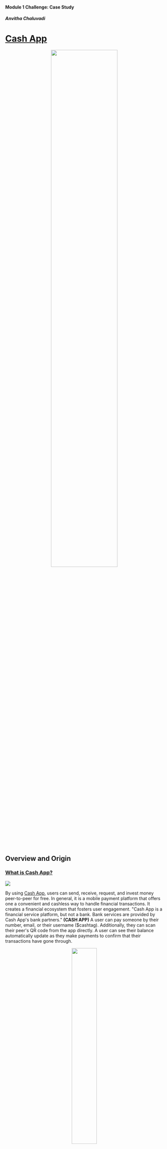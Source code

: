 #### Module 1 Challenge: Case Study
##### Anvitha Chaluvadi


# **[Cash App](https://cash.app/)** 



<p align="center">
 <img src ="https://hiswillrecords.com/wp-content/uploads/2022/03/CashApp-NuDILIGENCE.gif" width =65% height 30%=/>
 </p>

## Overview and Origin
### **<ins>What is Cash App?</ins>**
![](https://images.squarespace-cdn.com/content/v1/54107bc9e4b0f7682188312b/1517689855505-1PQU75BQNTUJUSJT4MOO/AD_v4.gif?format=1500w)

 
By using [Cash App](https://cash.app/), users can send, receive, request, and invest money peer-to-peer for free. In general, it is a mobile payment platform that offers one a convenient and cashless way to handle financial transactions. It creates a financial ecosystem that fosters user engagement. "Cash App is a financial service platform, but not a bank. Bank services are provided by Cash App's bank partners." **(CASH APP)** A user can pay someone by their number, email, or their username ($cashtag). Additionally, they can scan their peer's QR code from the app directly. A user can see their balance automatically update as they make payments to confirm that their transactions have gone through.


<p align="center">
<img src ="https://images.squarespace-cdn.com/content/v1/62f4893a27abcd6016069aca/1660267673265-5E60M9BOLKWESXMELVHR/image-asset.gif" width =40% height 30%=/>
</p>


You can also use it to send and receive stocks and bitcoin. **(TIME)** Stocks can be purchased using one's funds in their Cash App balance. If there are insufficient funds in their Cash App balance, the remaining balance would be debited from their linked debit card. Additionally, stocks can be scheduled any time of the day (24/7), but would be placed during market hours. You can set up automatic purchases of stock every day, a week, or 2 times a week.**(CASH APP)**


<p align="center">
<img src ="https://images.squarespace-cdn.com/content/v1/62f4893a27abcd6016069aca/1660267706766-ZEFONB2M1XM0KZBECLTQ/image-asset.gif" width =60% height 30%=/>
</p>


It makes it easier for one to manage their money without having to go through a bank, which can be time consuming and expensive due to fees. The platform is easy to use and gives a user-friendly interface. It allows them to access their investments quickly and efficiently on the go. Also, it provides its users a secure digital wallet to store their money.

It provides a wide range of features and capabilities that make it an ideal tool for managing one's finances.


### **<ins>When was the company incorporated?</ins>**
 The company was incorporated on October 15, 2013. It was formerly known as Square Cash before it was Cash App. **(WIKI)**


### **<ins>Who are the founders of the company?</ins>**


Cash App is operated and developed by [Block Inc](https://block.xyz/). formerly known as Square Inc. It was officially renamed in December, 2021. It is based in San Francisco, California. Block Inc. and Cash App founders are Jack Dorsey and Jim McKelvey.**(WIKI)** Dorsey founded Block Inc. and McKelvey serves as the Chief Technology Officer at Block Inc. and Cash App. **(BITKAN)**
<p align="center">
<img src ="https://s29.q4cdn.com/628966176/files/design/nav_gif.gif" width =50% height 30%=/>
</p>


* Jack Dorsey
   * Dorsey is the CEO of Block Inc. Although, at the time, Dorsey owned Twitter, Cash App was not affiliated with it.
   * As an entrepreneur, Dorsey started his first company, Block Inc, it was a mobile-payments company that provided credit-card transaction devices and software. By 2012, it had over two million users.


* Jim McKelvey
   * McKelvey co-founded Block Inc. with Dorsey after he had trouble selling a $2,000 art piece from his studio. He also co-founded Twitter alongside Dorsey. He owns 5% of Block and has a net income of $270 million from selling Block shares.
   * As an entrepreneur, he has at least 7 companies that range from a CD cabinet maker to a glass blowing studio


Notable Staff:
* Keith Rabois:
Former COO/VP Engagement & Strategy Cash App


* Tom Kakuei:
Former VP Engineering & Engagement, now EVP Strategic Initiatives for Cash App.



### **<ins>How did the idea for the company (or project) come about?</ins>**

 The idea was created in 2013 during a company hackathon. It was developed with a purpose to make electronic payments between peers simple for things like splitting a bill at a restaurant or separating/sharing costs for an AirBnB rental.

The concept of cost splitting was not new given the presence of Venmo as well as Google’s P2P payments functionality. Square’s product was not that sophisticated when it was initially introduced. **(FINTECH TAKES)**

### **<ins>How is the company funded? How much funding have they received?</ins>**


Their income is from users withdrawing funds from the app to their linked bank accounts. **(WIKI UNDER FINANCES)**. Furthermore, they primarily generate revenue by charging fees for specific transactions. They offer 2 types of deposits to their users, which includes standard and instant. **(CASH APP WEBSITE)**


* Standard Deposit:
   * Free and can arrive 1-3 business says to their bank account.
* Instant Deposit:
   * 0.5%-1.7% fee (with a minimum fee of $0.25) and is instant to their debit card.

They can also generate revenue through its Cash Cards. A Cash Card is a physical or digital, if you choose to add it to your Apple Wallet, debit card that allows users to make purchases through their Cash App balance instead of their bank balance. Cash App earns 

Additionally, they received external funding from various investors. They have raised a total of $1.9 billion and funding, "which saw profits rise 27% and 15%, respectively, from a year earlier." **(BBN BLOOMBERG)**


## Business Activities

### **<ins>What specific financial problem is the company or project trying to solve?</ins>**

> “Our competitors have seen that, and definitely take advantage of the fact that we have a gap specifically in outbound sales,” Dorsey said at the bank’s global technology, media and communications conference. “And we’re figuring out more of a balance there, and not being so stubborn about being technology-first and -focused.” **(PAYMENT DIVE)**

>“We’re focused on providing financial support across communities, like the ability to share resources in a secure, inclusive, and traceable manner through advanced ML technologies,” said De Freitas. **(GOOGLE CLOUD)**

Cash App and Block Inc. are expanding efforts to develop services that are more personalized and provide the general population with tools that allow them to make more informed decisions through AI. 

### **<ins>Who is the company's intended customer?  Is there any information about the market size of this set of customers?</ins>**
 
 Cash App opened its services for it to be tailored to teens. However, both minors and adults can use the app. If a minor gets permission from their parent(s) they can gain access to more Cash App features, such as direct deposit, bitcoin, and stocks. 
 
 Low-income consumers, specifically in the U.S., are likely to use Cash App more than other payment services, such as Venmo. According to data from Pew Research Center, which was released in September of 2022, lower-income consumers were twice the share than of upper-income consumers using Cash App in the U.S., specifically by 36% to 18%. **(PAYMENT DIVE)**

 Additionally, Pew Research Center discovered the usage of users by age group.

* More Likely to use Cash App
 
    * 40% - 18 to 19 year olds
    * 30% - 49 years olds

* Less Likely to use Cash App

    * 19% - 50 to 64 year olds
    * 9% - 65+ years olds 


### **<ins>What solution does this company offer that their competitors do not or cannot offer? (What is the unfair advantage they utilize?)</ins>**


Cash App beats its competitors by encouraging user loyalty and retention through its unique services. It also has a benefit by fostering relationships with its partner retailers, which provide users with exclusive deals and promotions. Overall, its reputation and user trust gives it a competitive edge over other competitors.


**Note:** A user can choose to save your money on this platform through the "Money" tab. It allows them to set savings goals and track them again.**(TIME)** Additionally, if a user has a Cash Card they can turn on the "Rounds Up" feature and save changes for a user's purchase. That way they can purchase items while putting money on the side. **(TIMES)**


### **<ins>Which technologies are they currently using, and how are they implementing them? (This may take a little bit of sleuthing–– you may want to search the company’s engineering blog or use sites like StackShare to find this information.)</ins>**

Cash App leverages several cutting-edge technologies to provide seamless and a secure user experience.

One of the technologies that Cash App uses a secure encryption, specifically, Cash App is PCI Data Security (PCI-DSS) Level 1 compliant, which is the highest level of compliance and payment standards merchants can comply with to securely store, transmit, and process credit card information. **(CASH APP & ALL ABOUT COOKIES)** Cash App utilizes state-of-the-art encryption algorithms to protect user data and financial transactions. A user's payment information would be encrypted and be sent securely to Cash App's servers; even if they are using public/private WI-Fi or data (3G, 4G, etc.) it would still protect that sensitive information from unauthorized entities. **(CASH APP)** They also offer two-factor authentication.


The second technology they utilize is cloud computing technology, specifically Google Cloud, and artificial intelligence (AI) research firm Dessa to strengthen "Cash App's existing solutions and drive innovation mechanisms to improve customer experience and increase accessibility to bank services." **(GOOGLE CLOUD)** They also "opted to use Google Cloud AI and machine learning (ML) solutions and NVIDIA's graphic processing units (GPUs) to handle the immense compute demands of its applied AI efforts." It allows them to handle large volumes of transactions and user requests, in order to ensure a smooth and interrupted user experience. In general it helps Block Inc.'s data scientist to carry out data-heavy, processing-intensive initiatives.


The third technology is near-field communication (NFC). NFC enables users to make contactless payments by simply tapping their smartphones or their Cash Cards against payment terminals/readers. It offers a convenient method for in-person transactions. **(CASHAPP)**


<p align="center">
<img src ="https://images.squarespace-cdn.com/content/v1/54107bc9e4b0f7682188312b/1517598109280-XR9J84QSL555UZRK3FZW/apple_pay2.gif?format=1500w" width =40% height 30%=/>
</p>



Cash App utilizes and leverages these technologies to provide a seamless payment experience for its users.




## Landscape

### **<ins> What domain of the financial industry is the company in?</ins>**

Cash App is in the mobile payment services domain in the financial industry. **(WIKI)**

### **<ins> What have been the major trends and innovations of this domain over the last 5–10 years?</ins>**



### **<ins>What are the other major companies in this domain?</ins>**
    
 <p align="center">
 <img src ="https://cdn.dribbble.com/users/954572/screenshots/19914708/paypal-gif.gif" width =40% height 10%=/>
 </p>

 * PayPal is a payment platform that allows you to send and recieve money around the world.

 <p align="center">
 <img src ="https://images.squarespace-cdn.com/content/v1/5afb255af7939254dd798bfd/1551923433422-R90BGJXE14358ITA4DRM/trip.gif" width =40% height 10%=/>
 </p>
 
 * Venmo owned by Paypal, is another platform...

 <p align="center">
 <img src ="https://mybank.com/wp-content/uploads/Intro_Zelle_GIF_NightOut_Q221.gif" width =40% height 10%=/>
 </p>
 
 * Zelle 
 <p align="center">
 <img src ="https://storage.googleapis.com/gweb-uniblog-publish-prod/original_images/Copy_of_06-00_Android_WalletFeatures_English_1h3OWpg.gif" width =40% height 10%=/>
 </p>

 * Google Wallet
<p align="center">
 <img src ="https://cdn.dribbble.com/users/541128/screenshots/3349890/applepay_dribbble.gif" width =40% height 10%=/>
 </p>

 * Apple Pay
        


## Results

* What has been the business impact of this company so far?


* What are some of the core metrics that companies in this domain use to measure success? How is your company performing, based on these metrics?

* How is your company performing relative to competitors in the same domain?


## Recommendations

* If you were to advise the company, what products or services would you suggest they offer? (This could be something that a competitor offers, or use your imagination!)
  
* Why do you think that offering this product or service would benefit the company?

* What technologies would this additional product or service utilize?

* Why are these technologies appropriate for your solution?

## Resources
* Overview and Origin

[Wikipedia - Cash App](https://en.wikipedia.org/wiki/Cash_App)

[Forbes - What is Cash Ap and How Does Tt Work?](https://www.forbes.com/advisor/money-transfer/what-is-cash-app/)

https://bitkan.com/learn/who-are-the-founders-of-cash-app-what-does-cash-app-look-like-11714 (Q3)

[TIMES - What is Cash App and How Does It Work?](https://time.com/personal-finance/article/what-is-cash-app/#:~:text=It%20was%20launched%20in%202013,fees%20that%20usually%20accompany%20banking.) (Q1)

[Fintech Takes - Cash App is Culture](https://newsletter.fintechtakes.com/p/cash-app ) (Q4)

https://cash.app/help/us/en-us/3073-cash-out-speed-options#:~:text=Cash%20App%20offers%20standard%20deposits,instantly%20to%20your%20debit%20card. (Q5).

https://www.bnnbloomberg.ca/block-soars-on-boosted-adjusted-profit-outlook-as-cash-app-grows-1.1993336
 (Q5)
 
 https://s29.q4cdn.com/628966176/files/doc_financials/2023/q3/Block_3Q23_Shareholder-Letter.pdf (Q5)

 https://www.investopedia.com/articles/company-insights/090916/how-square-cash-works-and-makes-money-sq.asp#:~:text=as%20an%20example.-,Cash%20App's%20Financials,and%20selling%20Bitcoin%20to%20customers. (Q5)



* Business Activities

[Payment Dive - Cash App Pursues Older, Affluent Customers](https://www.paymentsdive.com/news/cash-app-older-affluent-customers-block-jack-dorsey-square-clover-toast-payments/651114/#:~:text=By%20age%20group%2C%20nearly%2040,who%20used%20it%2C%20Pew%20discovered.) (Q2)

[Oberlo - How Many People Use Cash App](https://www.oberlo.com/statistics/how-many-people-use-cash-app) (Q2)

[FourWeekMBA - How Does Cash App Make Money](https://fourweekmba.com/how-does-cash-app-make-money/#:~:text=Competitive%20Advantage&text=%E2%80%93%20Positions%20Cash%20App%20as%20a,provide%20exclusive%20deals%20and%20promotions.) (Q3)

https://cloud.google.com/blog/products/ai-machine-learning/cash-app-uses-google-cloud-ai-nivida-gpus-to-power-mobile-payments (Q4)

https://cash.app/help/us/en-us/5144-cash-app-security#:~:text=Cash%20App%20is%20PCI%20Data,as%203G%2C%204G%20and%20EDGE. (Q4)

https://allaboutcookies.org/cash-app-scams#:~:text=Cash%20App%20uses%20encryption%20and,app%20offers%20two%2Dfactor%20authentication. (Q4)

* Landscape
* Results
* Recommendations
